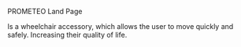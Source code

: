 PROMETEO 
Land Page

Is a wheelchair accessory, which allows the user to move quickly and safely. Increasing their quality of life.